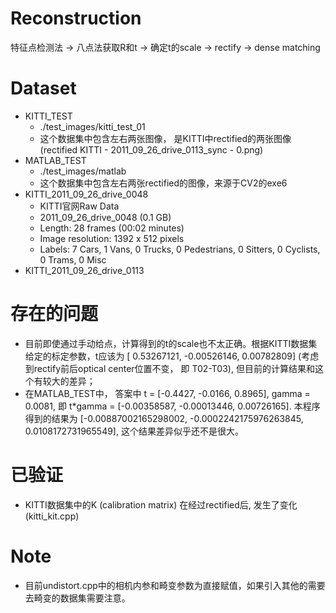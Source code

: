 # Reconstruction
特征点检测法 -> 八点法获取R和t -> 确定t的scale -> rectify -> dense matching 

# Dataset 
- KITTI_TEST
  - ./test_images/kitti_test_01
  - 这个数据集中包含左右两张图像， 是KITTI中rectified的两张图像(rectified KITTI - 2011_09_26_drive_0113_sync - 0.png)
- MATLAB_TEST
  - ./test_images/matlab
  - 这个数据集中包含左右两张rectified的图像，来源于CV2的exe6
- KITTI_2011_09_26_drive_0048
  - KITTI官网Raw Data
  - 2011_09_26_drive_0048 (0.1 GB)
  - Length: 28 frames (00:02 minutes)
  - Image resolution: 1392 x 512 pixels
  - Labels: 7 Cars, 1 Vans, 0 Trucks, 0 Pedestrians, 0 Sitters, 0 Cyclists, 0 Trams, 0 Misc
- KITTI_2011_09_26_drive_0113


# 存在的问题
* 目前即使通过手动给点，计算得到的t的scale也不太正确。根据KITTI数据集给定的标定参数，t应该为 [ 0.53267121, -0.00526146,  0.00782809] (考虑到rectify前后optical center位置不变， 即 T02-T03), 但目前的计算结果和这个有较大的差异；
* 在MATLAB_TEST中， 答案中 t = [-0.4427, -0.0166, 0.8965], gamma = 0.0081, 即 t*gamma = [-0.00358587, -0.00013446,  0.00726165]. 本程序得到的结果为 [-0.00887002165298002, -0.0002242175976263845, 0.0108172731965549], 这个结果差异似乎还不是很大。

# 已验证
- KITTI数据集中的K (calibration matrix) 在经过rectified后, 发生了变化 (kitti_kit.cpp)


# Note
* 目前undistort.cpp中的相机内参和畸变参数为直接赋值，如果引入其他的需要去畸变的数据集需要注意。



    
